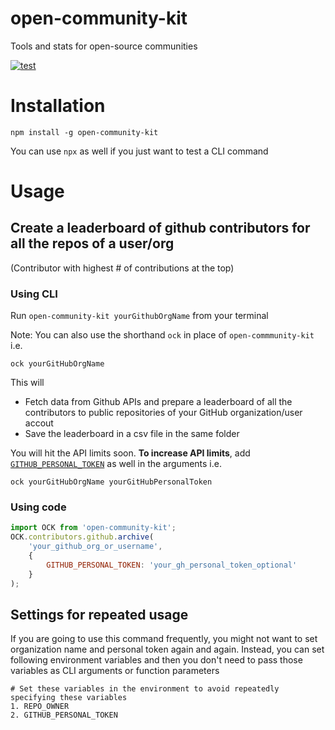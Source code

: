 # open-community-kit
Tools and stats for open-source communities

[![test](https://github.com/gitcommitshow/open-community-kit/actions/workflows/test.yml/badge.svg)](https://github.com/gitcommitshow/open-community-kit/actions/workflows/test.yml)

# Installation

```
npm install -g open-community-kit
```

You can use `npx` as well if you just want to test a CLI command

# Usage

## Create a leaderboard of github contributors for all the repos of a user/org
(Contributor with highest # of contributions at the top)

### Using CLI

Run `open-community-kit yourGithubOrgName` from your terminal

Note: You can also use the shorthand `ock` in place of `open-commmunity-kit` i.e.

```
ock yourGitHubOrgName
```

This will
* Fetch data from Github APIs and prepare a leaderboard of all the contributors to public repositories of your GitHub organization/user accout
* Save the leaderboard in a csv file in the same folder

You will hit the API limits soon. **To increase API limits**, add [`GITHUB_PERSONAL_TOKEN`](https://github.com/settings/tokens) as well in the arguments i.e.

```
ock yourGitHubOrgName yourGitHubPersonalToken
```

### Using code

```javascript
import OCK from 'open-community-kit';
OCK.contributors.github.archive(
    'your_github_org_or_username', 
    { 
        GITHUB_PERSONAL_TOKEN: 'your_gh_personal_token_optional'
    }
);
```

## Settings for repeated usage

If you are going to use this command frequently, you might not want to set organization name and personal token again and again. Instead, you can set following environment variables and then you don't need to pass those variables as CLI arguments or function parameters

```
# Set these variables in the environment to avoid repeatedly specifying these variables
1. REPO_OWNER
2. GITHUB_PERSONAL_TOKEN
```
